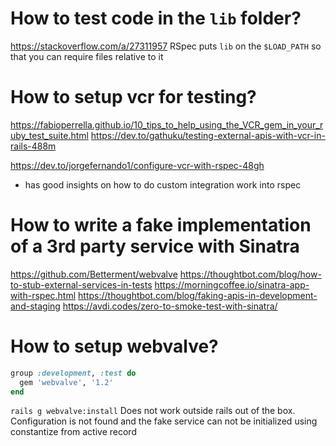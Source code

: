 # How to test code in the `lib` folder?

https://stackoverflow.com/a/27311957
RSpec puts `lib` on the `$LOAD_PATH` so that you can require files relative to it

# How to setup vcr for testing?

https://fabioperrella.github.io/10_tips_to_help_using_the_VCR_gem_in_your_ruby_test_suite.html
https://dev.to/gathuku/testing-external-apis-with-vcr-in-rails-488m

https://dev.to/jorgefernando1/configure-vcr-with-rspec-48gh
- has good insights on how to do custom integration work into rspec

# How to write a fake implementation of a 3rd party service with Sinatra

https://github.com/Betterment/webvalve
https://thoughtbot.com/blog/how-to-stub-external-services-in-tests
https://morningcoffee.io/sinatra-app-with-rspec.html
https://thoughtbot.com/blog/faking-apis-in-development-and-staging
https://avdi.codes/zero-to-smoke-test-with-sinatra/


# How to setup webvalve?
```ruby
group :development, :test do
  gem 'webvalve', '1.2'
end
```
`rails g webvalve:install`
Does not work outside rails out of the box.
Configuration is not found and the fake service can not be initialized using constantize from active record 
